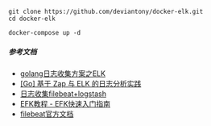 ```
git clone https://github.com/deviantony/docker-elk.git
cd docker-elk

docker-compose up -d
```

##### 参考文档
- [golang日志收集方案之ELK](https://www.cnblogs.com/hotion/p/10651807.html)
- [[Go] 基于 Zap 与 ELK 的日志分析实践](https://juejin.im/post/5e141ce5e51d45410b014b24)
- [日志收集filebeat+logstash](https://www.jianshu.com/p/7aa55172c3e2)
- [EFK教程 - EFK快速入门指南](https://blog.csdn.net/HuaZi_Myth/article/details/102770893)
- [filebeat官方文档](https://blog.csdn.net/UbuntuTouch/article/details/100725401)